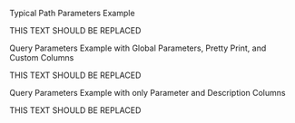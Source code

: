Typical Path Parameters Example

<!-- spec_insert_start
api: search
component: path_parameters
-->
THIS
    TEXT
        SHOULD
            BE
                REPLACED
<!-- spec_insert_end -->

Query Parameters Example with Global Parameters, Pretty Print, and Custom Columns

<!-- spec_insert_start
api: search
component: query_parameters
include_global: true
pretty: true
columns: Data Type, Parameter, Description, Required, Default
-->
  THIS TEXT SHOULD BE REPLACED
<!-- spec_insert_end -->

Query Parameters Example with only Parameter and Description Columns

<!-- spec_insert_start
api: search
component: query_parameters
columns: Parameter, Description
omit_header: true
-->
THIS
TEXT
SHOULD
BE
REPLACED
<!-- spec_insert_end -->
